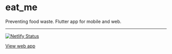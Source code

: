 # eat_me

Preventing food waste. Flutter app for mobile and web.


---
[![Netlify Status](https://api.netlify.com/api/v1/badges/0fde4692-a685-40c4-9c39-2e2b8b1b13ac/deploy-status)](https://app.netlify.com/sites/eat-me/deploys)


[View web app](https://eat-me.netlify.com/)

